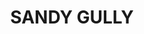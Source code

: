 ---
lastmod: '2025-04-06T06:05:20+00:00'
latitude: -35.227753
layout: suburb
longitude: 147.923797
postcode: '2729'
state: NSW
title: SANDY GULLY
url: /nsw/sandy-gully/
---
